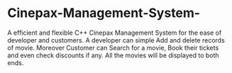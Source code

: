 # Cinepax-Management-System-
A efficient and flexible C++ Cinepax Management System for the ease of developer and customers. 
A developer can simple Add and delete records of movie. Moreover Customer can Search for a movie, Book their tickets and even check discounts if any. 
All the movies will be displayed to both ends. 
